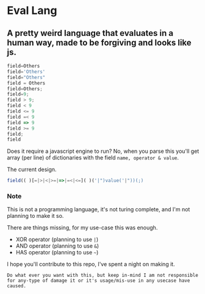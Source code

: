 # Eval Lang 
## A pretty weird language that evaluates in a human way, made to be forgiving and looks like js.

```js 
field=Others
field='Others'
field="Others"
field = Others
field=Others;
field=9;
field > 9;
field < 9
field <= 9
field =< 9
field => 9
field >= 9
field;
field
```

Does it require a javascript engine to run? No, when you parse this you'll get array (per line) of dictionaries with the field ```name, operator & value```.

The current design.
```js
field(( )[=|>|<|>=|=>|=<|<=]( )('|")value('|"))(;)
```

### Note
This is not a programming language, it's not turing complete, and I'm not planning to make it so.

There are things missing, for my use-case this was enough.
- XOR operator (planning to use ```|```)
- AND operator (planning to use ```&```)
- HAS operator (planning to use ```~```)


I hope you'll contribute to this repo, I've spent a night on making it.

```
Do what ever you want with this, but keep in-mind I am not responsible 
for any-type of damage it or it's usage/mis-use in any usecase have caused.
```
